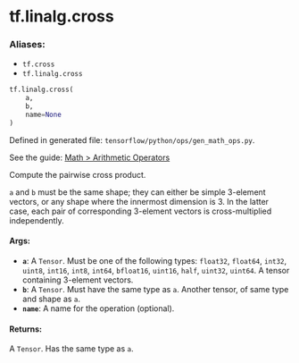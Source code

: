 <div itemscope itemtype="http://developers.google.com/ReferenceObject">
<meta itemprop="name" content="tf.linalg.cross" />
<meta itemprop="path" content="Stable" />
</div>

# tf.linalg.cross

### Aliases:

* `tf.cross`
* `tf.linalg.cross`

``` python
tf.linalg.cross(
    a,
    b,
    name=None
)
```



Defined in generated file: `tensorflow/python/ops/gen_math_ops.py`.

See the guide: [Math > Arithmetic Operators](../../../../api_guides/python/math_ops.md#Arithmetic_Operators)

Compute the pairwise cross product.

`a` and `b` must be the same shape; they can either be simple 3-element vectors,
or any shape where the innermost dimension is 3. In the latter case, each pair
of corresponding 3-element vectors is cross-multiplied independently.

#### Args:

* <b>`a`</b>: A `Tensor`. Must be one of the following types: `float32`, `float64`, `int32`, `uint8`, `int16`, `int8`, `int64`, `bfloat16`, `uint16`, `half`, `uint32`, `uint64`.
    A tensor containing 3-element vectors.
* <b>`b`</b>: A `Tensor`. Must have the same type as `a`.
    Another tensor, of same type and shape as `a`.
* <b>`name`</b>: A name for the operation (optional).


#### Returns:

A `Tensor`. Has the same type as `a`.